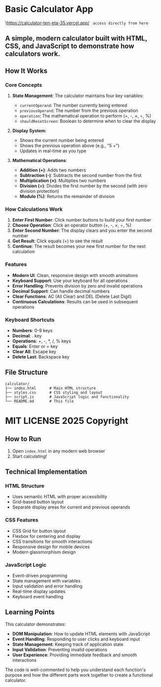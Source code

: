 # Basic Calculator App

\https://calculator-ten-eta-35.vercel.app/ ``` access directly from here```

## A simple, modern calculator built with HTML, CSS, and JavaScript to demonstrate how calculators work.

## How It Works

### Core Concepts

1. **State Management**: The calculator maintains four key variables:
   - `currentOperand`: The number currently being entered
   - `previousOperand`: The number from the previous operation
   - `operation`: The mathematical operation to perform (+, -, ×, ÷, %)
   - `shouldResetScreen`: Boolean to determine when to clear the display

2. **Display System**: 
   - Shows the current number being entered
   - Shows the previous operation above (e.g., "5 +")
   - Updates in real-time as you type

3. **Mathematical Operations**:
   - **Addition (+)**: Adds two numbers
   - **Subtraction (-)**: Subtracts the second number from the first
   - **Multiplication (×)**: Multiplies two numbers
   - **Division (÷)**: Divides the first number by the second (with zero division protection)
   - **Modulo (%)**: Returns the remainder of division

### How Calculations Work

1. **Enter First Number**: Click number buttons to build your first number
2. **Choose Operation**: Click an operator button (+, -, ×, ÷, %)
3. **Enter Second Number**: The display clears and you enter the second number
4. **Get Result**: Click equals (=) to see the result
5. **Continue**: The result becomes your new first number for the next calculation

### Features

- **Modern UI**: Clean, responsive design with smooth animations
- **Keyboard Support**: Use your keyboard for all operations
- **Error Handling**: Prevents division by zero and invalid operations
- **Decimal Support**: Can handle decimal numbers
- **Clear Functions**: AC (All Clear) and DEL (Delete Last Digit)
- **Continuous Calculations**: Results can be used in subsequent operations

### Keyboard Shortcuts

- **Numbers**: 0-9 keys
- **Decimal**: . key
- **Operations**: +, -, *, /, % keys
- **Equals**: Enter or = key
- **Clear All**: Escape key
- **Delete Last**: Backspace key

## File Structure

```
calculator/
├── index.html      # Main HTML structure
├── styles.css      # CSS styling and layout
├── script.js       # JavaScript logic and functionality
└── README.md       # This file
```

# MIT LICENSE 2025 Copyright 

## How to Run

1. Open `index.html` in any modern web browser
2. Start calculating!

## Technical Implementation

### HTML Structure
- Uses semantic HTML with proper accessibility
- Grid-based button layout
- Separate display areas for current and previous operands

### CSS Features
- CSS Grid for button layout
- Flexbox for centering and display
- CSS transitions for smooth interactions
- Responsive design for mobile devices
- Modern glassmorphism design

### JavaScript Logic
- Event-driven programming
- State management with variables
- Input validation and error handling
- Real-time display updates
- Keyboard event handling

## Learning Points

This calculator demonstrates:
- **DOM Manipulation**: How to update HTML elements with JavaScript
- **Event Handling**: Responding to user clicks and keyboard input
- **State Management**: Keeping track of application state
- **Input Validation**: Preventing invalid operations
- **User Experience**: Providing immediate feedback and smooth interactions

The code is well-commented to help you understand each function's purpose and how the different parts work together to create a functional calculator. 
